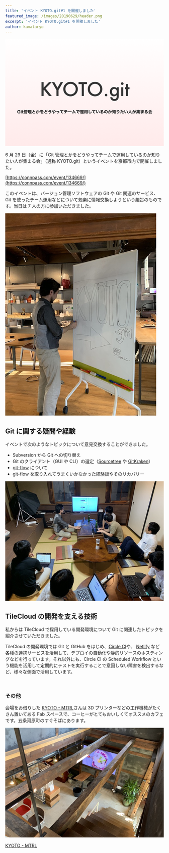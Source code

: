 ```yaml
---
title: 'イベント KYOTO.git#1 を開催しました'
featured_image: /images/20190629/header.png
excerpt: 'イベント KYOTO.git#1 を開催しました'
author: kamataryo
---
```


![](/images/20190629/header.png)

6 月 29 日（金）に「Git 管理とかをどうやってチームで運用しているのか知りたい人が集まる会」（通称 KYOTO.git）というイベントを京都市内で開催しました。

[https://connpass.com/event/134669/](https://connpass.com/event/134669/)

このイベントは、バージョン管理ソフトウェアの Git や Git 関連のサービス、Git を使ったチーム運用などについて気楽に情報交換しようという趣旨のものです。当日は 7 人の方に参加いただきました。

![イベントの準備をする様子](/images/20190629/00.jpg)

## Git に関する疑問や経験

イベントで次のようなトピックについて意見交換することができました。

- Subversion から Git への切り替え
- Git のクライアント（GUI や CLI）の選定（[Sourcetree](https://www.sourcetreeapp.com/) や [GitKraken](https://www.gitkraken.com/)）
- [git-flow](https://danielkummer.github.io/git-flow-cheatsheet/index.ja_JP.html) について
- git-flow を取り入れてうまくいかなかった経験談やそのリカバリー

![イベントの様子](/images/20190629/05.jpg)

## TileCloud の開発を支える技術

私からは TileCloud で採用している開発環境について Git に関連したトピックを紹介させていただきました。

TileCloud の開発環境では Git と GitHub をはじめ、[Circle CI](https://circleci.com/)や、 [Netlify](https://www.netlify.com/) など各種の連携サービスを活用して、デプロイの自動化や静的リソースのホスティングなどを行っています。それ以外にも、Circle CI の Scheduled Workflow という機能を活用して定期的にテストを実行することで意図しない障害を検出するなど、様々な側面で活用しています。

<br /><script async class="speakerdeck-embed" data-id="e7f07a91d6ce4a538f12db8ee622db65" data-ratio="1.33333333333333" src="//speakerdeck.com/assets/embed.js"></script>

### その他

会場をお借りした [KYOTO - MTRL](https://mtrl.com/kyoto/)さんは 3D プリンターなどの工作機械がたくさん置いてある Fab スペースで、コーヒーがとてもおいしくてオススメのカフェです。五条河原町のすぐそばにあります。

![KYOTO - MTRL の吹き抜け](/images/20190629/10.jpg)

<div class="tilecloud" data-lat="34.995181" data-lng="135.764411" data-zoom="14">
<a href="https://mtrl.com/kyoto/">KYOTO - MTRL</a></div>
